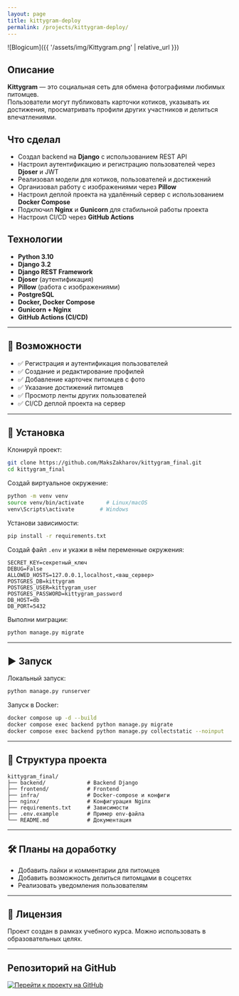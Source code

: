 ```yaml
---
layout: page
title: kittygram-deploy
permalink: /projects/kittygram-deploy/
---
```


![Blogicum]({{ '/assets/img/Kittygram.png' | relative_url }})

## Описание

**Kittygram** — это социальная сеть для обмена фотографиями любимых питомцев.  
Пользователи могут публиковать карточки котиков, указывать их достижения, просматривать профили других участников и делиться впечатлениями.

## Что сделал

- Создал backend на **Django** с использованием REST API  
- Настроил аутентификацию и регистрацию пользователей через **Djoser** и JWT  
- Реализовал модели для котиков, пользователей и достижений  
- Организовал работу с изображениями через **Pillow**  
- Настроил деплой проекта на удалённый сервер с использованием **Docker Compose**  
- Подключил **Nginx** и **Gunicorn** для стабильной работы проекта  
- Настроил CI/CD через **GitHub Actions**  

## Технологии

- **Python 3.10**  
- **Django 3.2**  
- **Django REST Framework**  
- **Djoser** (аутентификация)  
- **Pillow** (работа с изображениями)  
- **PostgreSQL**  
- **Docker, Docker Compose**  
- **Gunicorn + Nginx**  
- **GitHub Actions (CI/CD)**  

---

## 🔧 Возможности

- ✅ Регистрация и аутентификация пользователей  
- ✅ Создание и редактирование профилей  
- ✅ Добавление карточек питомцев с фото  
- ✅ Указание достижений питомцев  
- ✅ Просмотр ленты других пользователей  
- ✅ CI/CD деплой проекта на сервер  

---

## 🚀 Установка

Клонируй проект:

```bash
git clone https://github.com/MaksZakharov/kittygram_final.git
cd kittygram_final
```

Создай виртуальное окружение:

```bash
python -m venv venv
source venv/bin/activate       # Linux/macOS
venv\Scripts\activate        # Windows
```

Установи зависимости:

```bash
pip install -r requirements.txt
```

Создай файл `.env` и укажи в нём переменные окружения:

```
SECRET_KEY=секретный_ключ
DEBUG=False
ALLOWED_HOSTS=127.0.0.1,localhost,<ваш_сервер>
POSTGRES_DB=kittygram
POSTGRES_USER=kittygram_user
POSTGRES_PASSWORD=kittygram_password
DB_HOST=db
DB_PORT=5432
```

Выполни миграции:

```bash
python manage.py migrate
```

---

## ▶️ Запуск

Локальный запуск:

```bash
python manage.py runserver
```

Запуск в Docker:

```bash
docker compose up -d --build
docker compose exec backend python manage.py migrate
docker compose exec backend python manage.py collectstatic --noinput
```

---

## 📁 Структура проекта

```
kittygram_final/
├── backend/             # Backend Django
├── frontend/            # Frontend
├── infra/               # Docker-compose и конфиги
├── nginx/               # Конфигурация Nginx
├── requirements.txt     # Зависимости
├── .env.example         # Пример env-файла
└── README.md            # Документация
```

---

## 🛠 Планы на доработку

- Добавить лайки и комментарии для питомцев  
- Добавить возможность делиться питомцами в соцсетях  
- Реализовать уведомления пользователям  

---

## 📜 Лицензия

Проект создан в рамках учебного курса. Можно использовать в образовательных целях.

---

## Репозиторий на GitHub

[![Перейти к проекту на GitHub](https://img.shields.io/badge/Открыть_проект_на_GitHub-100000?style=for-the-badge&logo=github&logoColor=white)](https://github.com/MaksZakharov/infra_sprint1)
